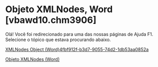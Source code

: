 
# Objeto XMLNodes, Word [vbawd10.chm3906]

Olá! Você foi redirecionado para uma das nossas páginas de Ajuda F1. Selecione o tópico que estava procurando abaixo.

[XMLNodes Object (Word)4fbf912f-b3d7-9055-74d2-1db53aa0852a](http://msdn.microsoft.com/library/4fbf912f-b3d7-9055-74d2-1db53aa0852a%28Office.15%29.aspx)

[Objeto XMLNodes (Word)](http://msdn.microsoft.com/library/c29850f2-8db2-aef6-57ee-fed1b625616c%28Office.15%29.aspx)

